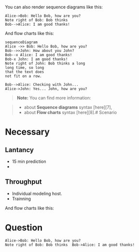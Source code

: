 
You can also render sequence diagrams like this:

```sequence
Alice->Bob: Hello Bob, how are you?
Note right of Bob: Bob thinks
Bob-->Alice: I am good thanks!
```

And flow charts like this:



```mermaid  
sequenceDiagram  
Alice ->> Bob: Hello Bob, how are you?  
Bob-->>John: How about you John?  
Bob--x Alice: I am good thanks!  
Bob-x John: I am good thanks!  
Note right of John: Bob thinks a long  
long time, so long  
that the text does  
not fit on a row.

Bob-->Alice: Checking with John...  
Alice->John: Yes... John, how are you?  
```


> **Note:** You can find more information:

> - about **Sequence diagrams** syntax [here][7],
> - about **Flow charts** syntax [here][8].# Scenario


# Necessary
## Lantancy
- 15 min prediction
- 
## Throughput
- Individual modeling host. 
- Trainning 

 And flow charts like this:
# Question

```sequence  
Alice->Bob: Hello Bob, how are you?  
Note right of Bob: Bob thinks  Bob->Alice: I am good thanks!  
```
<!--stackedit_data:
eyJoaXN0b3J5IjpbLTkyMjQwMjc5MiwxNjc1ODc2NDUzLC0xNT
kyNzQwMjYyLDY0OTA5NzAxM119
-->